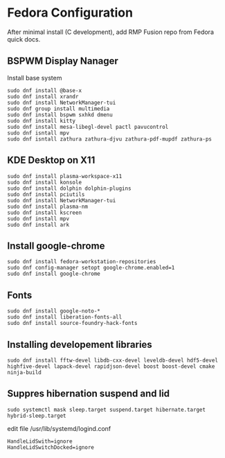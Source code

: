 # Fedora Configuration
After minimal install (C development), add RMP Fusion repo from Fedora quick docs.

## BSPWM Display Nanager
Install base system
```
sudo dnf install @base-x
sudo dnf install xrandr
sudo dnf install NetworkManager-tui
sudo dnf group install multimedia
sudo dnf install bspwm sxhkd dmenu
sudo dnf install kitty
sudo dnf install mesa-libegl-devel pactl pavucontrol
sudo dnf isntall mpv
sudo dnf isntall zathura zathura-djvu zathura-pdf-mupdf zathura-ps
```

## KDE Desktop on X11
```
sudo dnf install plasma-workspace-x11
sudo dnf install konsole
sudo dnf install dolphin dolphin-plugins
sudo dnf install pciutils
sudo dnf install NetworkManager-tui
sudo dnf install plasma-nm
sudo dnf install kscreen
sudo dnf install mpv
sudo dnf install ark
```

## Install google-chrome
```
sudo dnf install fedora-workstation-repositories
sudo dnf config-manager setopt google-chrome.enabled=1
sudo dnf install google-chrome
```

## Fonts
```
sudo dnf install google-noto-*
sudo dnf install liberation-fonts-all
sudo dnf install source-foundry-hack-fonts
```

## Installing developement libraries
```
sudo dnf install fftw-devel libdb-cxx-devel leveldb-devel hdf5-devel highfive-devel lapack-devel rapidjson-devel boost boost-devel cmake ninja-build
```

## Suppres hibernation suspend and lid
```
sudo systemctl mask sleep.target suspend.target hibernate.target hybrid-sleep.target
```
edit file /usr/lib/systemd/logind.conf
```
HandleLidSwith=ignore
HandleLidSwitchDocked=ignore
```
